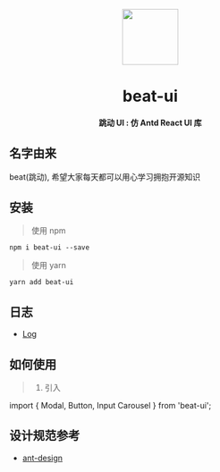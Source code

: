 <p align="center">
<img src="https://avatars0.githubusercontent.com/u/45530743?s=400&u=26b5865c9b615f7608002adac5ebf9c9252ccd50&v=4" width="100"/>
</p>

<h1 align="center">
beat-ui
</h1>

<h4 align="center">
跳动 UI : 仿 Antd React UI 库
</h4>


## 名字由来
beat(跳动), 希望大家每天都可以用心学习拥抱开源知识

## 安装
> 使用 npm 
```
npm i beat-ui --save
```

> 使用 yarn
```
yarn add beat-ui
```

## 日志

- [Log](https://github.com/xingdongyu1994/beat-ui/blob/master/LOG.md)

## 如何使用

> 1. 引入

  import { Modal, Button, Input Carousel } from 'beat-ui';


## 设计规范参考

- [ant-design](https://github.com/ant-design/ant-design)
